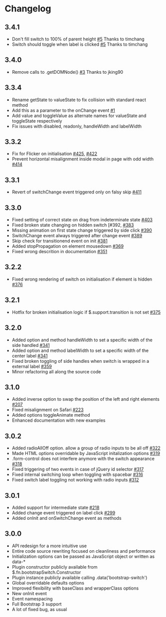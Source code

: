 # Changelog

## 3.4.1

- Don't fill switch to 100% of parent height [#5](https://github.com/Julusian/react-bootstrap-switch/pull/5) Thanks to timchang
- Switch should toggle when label is clicked [#5](https://github.com/Julusian/react-bootstrap-switch/pull/5) Thanks to timchang

## 3.4.0

- Remove calls to .getDOMNode() [#3](https://github.com/Julusian/react-bootstrap-switch/pull/3) Thanks to jking90 

## 3.3.4

- Rename getState to valueState to fix collision with standard react method
- Add this as a parameter to the onChange event [#1](https://github.com/Julusian/react-bootstrap-switch/issues/1)
- Add value and toggleValue as alternate names for valueState and toggleState respectively
- Fix issues with disabled, readonly, handleWidth and labelWidth

## 3.3.2

- Fix for Flicker on initialisation [#425](https://github.com/nostalgiaz/bootstrap-switch/issues/425), [#422](https://github.com/nostalgiaz/bootstrap-switch/issues/422)
- Prevent horizontal misalignment inside modal in page with odd width [#414](https://github.com/nostalgiaz/bootstrap-switch/issues/414)

## 3.3.1

- Revert of switchChange event triggered only on falsy skip [#411](https://github.com/nostalgiaz/bootstrap-switch/issues/411)

## 3.3.0 

- Fixed setting of correct state on drag from indeterminate state [#403](https://github.com/nostalgiaz/bootstrap-switch/issues/403)
- Fixed broken state changing on hidden switch [#392, [#383](https://github.com/nostalgiaz/bootstrap-switch/issues/383)
- Missing animation on first state change triggered by side click [#390](https://github.com/nostalgiaz/bootstrap-switch/issues/390)
- SwitchChange event always triggered after change event [#389](https://github.com/nostalgiaz/bootstrap-switch/issues/389)
- Skip check for transitionend event on init [#381](https://github.com/nostalgiaz/bootstrap-switch/issues/381)
- Added stopPropagation on element mousedown [#369](https://github.com/nostalgiaz/bootstrap-switch/issues/369)
- Fixed wrong descrition in documentation [#351](https://github.com/nostalgiaz/bootstrap-switch/issues/351)

## 3.2.2

- Fixed wrong rendering of switch on initialisation if element is hidden [#376](https://github.com/nostalgiaz/bootstrap-switch/issues/376)

## 3.2.1

- Hotfix for broken initialisation logic if $.support.transition is not set [#375](https://github.com/nostalgiaz/bootstrap-switch/issues/375)

## 3.2.0

- Added option and method handleWidth to set a specific width of the side handled [#341](https://github.com/nostalgiaz/bootstrap-switch/issues/341)
- Added option and method labelWidth to set a specific width of the center label [#341](https://github.com/nostalgiaz/bootstrap-switch/issues/341)
- Fixed broken toggling of side handles when switch is wrapped in a external label [#359](https://github.com/nostalgiaz/bootstrap-switch/issues/359)
- Minor refactoring all along the source code

## 3.1.0

- Added inverse option to swap the position of the left and right elements [#207](https://github.com/nostalgiaz/bootstrap-switch/issues/207)
- Fixed misalignment on Safari [#223](https://github.com/nostalgiaz/bootstrap-switch/issues/223)
- Added options toggleAnimate method
- Enhanced documentation with new examples

## 3.0.2

- Added radioAllOff option. allow a group of radio inputs to be all off [#322](https://github.com/nostalgiaz/bootstrap-switch/issues/322)
- Made HTML options overridable by JavaScript initalization options [#319](https://github.com/nostalgiaz/bootstrap-switch/issues/319)
- .form-control does not interfere anymore with the switch appearance [#318](https://github.com/nostalgiaz/bootstrap-switch/issues/318)
- Fixed triggering of two events in case of jQuery id selector [#317](https://github.com/nostalgiaz/bootstrap-switch/issues/317)
- Fixed internal switching loop when toggling with spacebar [#316](https://github.com/nostalgiaz/bootstrap-switch/issues/316)
- Fixed switch label toggling not working with radio inputs [#312](https://github.com/nostalgiaz/bootstrap-switch/issues/312)

## 3.0.1

- Added support for intermediate state [#218](https://github.com/nostalgiaz/bootstrap-switch/issues/218)
- Added change event triggered on label click [#299](https://github.com/nostalgiaz/bootstrap-switch/issues/299)
- Added onInit and onSwitchChange event as methods

## 3.0.0

- API redesign for a more intuitive use
- Entire code source rewriting focused on cleanliness and performance
- Initialization options can be passed as JavaScript object or written as data-*
- Plugin constructor publicly available from $.fn.bootstrapSwitch.Constructor
- Plugin instance publicly available calling .data('bootstrap-switch')
- Global overridable defaults options
- Improved flexibility with baseClass and wrapperClass options
- New onInit event
- Event namespacing
- Full Bootstrap 3 support
- A lot of fixed bug, as usual
